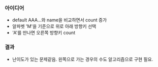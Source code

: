 ### 아이디어
  - default AAA...와 name을 비교하면서 count 증가
  - 알파벳 'M'을 기준으로 위로 아래 방향키 선택
  - 'A'를 만나면 오른쪽 방향키 count
### 결과
  - 난이도가 있는 문제같음. 왼쪽으로 가는 경우의 수도 알고리즘으로 구현 필요.
